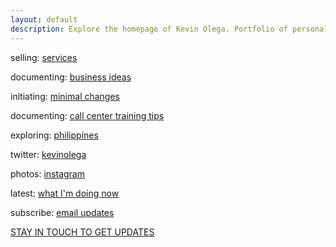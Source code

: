 ```yaml
---
layout: default
description: Explore the homepage of Kevin Olega. Portfolio of personal and work projects and all sorts of fun information.
---
```

selling:    [services](https://kevinolega.com)

documenting:    [business ideas](https://businessideasph.com)

initiating:    [minimal changes](https://minimalchanges.com)

documenting:    [call center training tips](https://callcentertrainingtips.com)

exploring:  [philippines](https://philippineislandliving.com)

twitter:    [kevinolega](httpss://twitter.com/kevinolega)

photos: [instagram](https://instagram.com/kevinolega)

latest: [what I'm doing now](https://olega.org/now)

subscribe:  [email updates](https://sendfox.com/kevinolega)

<a href="https://sendfox.com/kevinolega" class="button focus">STAY IN TOUCH TO GET UPDATES</a>
